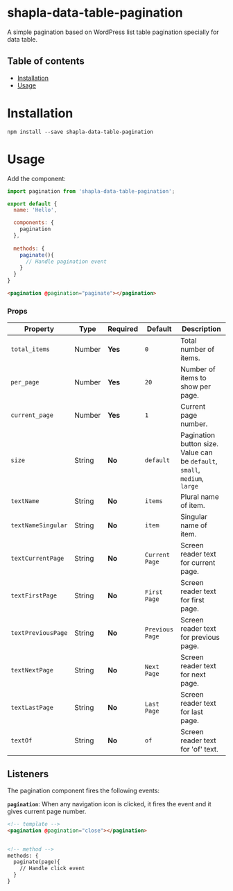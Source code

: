 # shapla-data-table-pagination
A simple pagination based on WordPress list table pagination specially for data table.

## Table of contents

- [Installation](#installation)
- [Usage](#usage)

# Installation

```
npm install --save shapla-data-table-pagination
```

# Usage
Add the component:

```js
import pagination from 'shapla-data-table-pagination';

export default {
  name: 'Hello',

  components: {
    pagination
  },
  
  methods: {
    paginate(){
      // Handle pagination event
    }
  }
}

```

```html
<pagination @pagination="paginate"></pagination>
```

### Props
| Property              | Type     | Required  | Default            | Description                                                                   |
|-----------------------|----------|-----------|--------------------|-------------------------------------------------------------------------------|
| `total_items`         | Number   | **Yes**   | `0`                | Total number of items.                                                        |
| `per_page`            | Number   | **Yes**   | `20`               | Number of items to show per page.                                             |
| `current_page`        | Number   | **Yes**   | `1`                | Current page number.                                                          |
| `size`                | String   | **No**    | `default`          | Pagination button size. Value can be `default`, `small`, `medium`, `large`    |
| `textName`            | String   | **No**    | `items`            | Plural name of item.                                                          |
| `textNameSingular`    | String   | **No**    | `item`             | Singular name of item.                                                        |
| `textCurrentPage`     | String   | **No**    | `Current Page`     | Screen reader text for current page.                                          |
| `textFirstPage`       | String   | **No**    | `First Page`       | Screen reader text for first page.                                            |
| `textPreviousPage`    | String   | **No**    | `Previous Page`    | Screen reader text for previous page.                                         |
| `textNextPage`        | String   | **No**    | `Next Page`        | Screen reader text for next page.                                             |
| `textLastPage`        | String   | **No**    | `Last Page`        | Screen reader text for last page.                                             |
| `textOf`              | String   | **No**    | `of`               | Screen reader text for 'of' text.                                             |

## Listeners
The pagination component fires the following events:

**`pagination`**: When any navigation icon is clicked, it fires the event and it gives current page number.

```html
<!-- template -->
<pagination @pagination="close"></pagination>


<!-- method -->
methods: {
  paginate(page){
    // Handle click event
  }
}
```